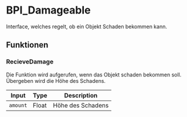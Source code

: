 # BPI_Damageable

Interface, welches regelt, ob ein Objekt Schaden bekommen kann.

## **Funktionen**

### RecieveDamage

Die Funktion wird aufgerufen, wenn das Objekt schaden bekommen soll. Übergeben wird die Höhe des Schadens.

| Input    | Type    | Description         |
|-         |-        |-                    |
| `amount` | Float   | Höhe des Schadens   |